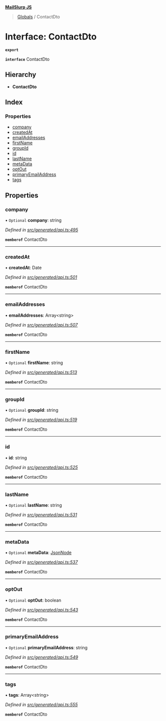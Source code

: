 **[MailSlurp JS](../README.md)**

> [Globals](../README.md) / ContactDto

# Interface: ContactDto

**`export`** 

**`interface`** ContactDto

## Hierarchy

* **ContactDto**

## Index

### Properties

* [company](contactdto.md#company)
* [createdAt](contactdto.md#createdat)
* [emailAddresses](contactdto.md#emailaddresses)
* [firstName](contactdto.md#firstname)
* [groupId](contactdto.md#groupid)
* [id](contactdto.md#id)
* [lastName](contactdto.md#lastname)
* [metaData](contactdto.md#metadata)
* [optOut](contactdto.md#optout)
* [primaryEmailAddress](contactdto.md#primaryemailaddress)
* [tags](contactdto.md#tags)

## Properties

### company

• `Optional` **company**: string

*Defined in [src/generated/api.ts:495](https://github.com/mailslurp/mailslurp-client/blob/aa918cc/src/generated/api.ts#L495)*

**`memberof`** ContactDto

___

### createdAt

•  **createdAt**: Date

*Defined in [src/generated/api.ts:501](https://github.com/mailslurp/mailslurp-client/blob/aa918cc/src/generated/api.ts#L501)*

**`memberof`** ContactDto

___

### emailAddresses

•  **emailAddresses**: Array\<string>

*Defined in [src/generated/api.ts:507](https://github.com/mailslurp/mailslurp-client/blob/aa918cc/src/generated/api.ts#L507)*

**`memberof`** ContactDto

___

### firstName

• `Optional` **firstName**: string

*Defined in [src/generated/api.ts:513](https://github.com/mailslurp/mailslurp-client/blob/aa918cc/src/generated/api.ts#L513)*

**`memberof`** ContactDto

___

### groupId

• `Optional` **groupId**: string

*Defined in [src/generated/api.ts:519](https://github.com/mailslurp/mailslurp-client/blob/aa918cc/src/generated/api.ts#L519)*

**`memberof`** ContactDto

___

### id

•  **id**: string

*Defined in [src/generated/api.ts:525](https://github.com/mailslurp/mailslurp-client/blob/aa918cc/src/generated/api.ts#L525)*

**`memberof`** ContactDto

___

### lastName

• `Optional` **lastName**: string

*Defined in [src/generated/api.ts:531](https://github.com/mailslurp/mailslurp-client/blob/aa918cc/src/generated/api.ts#L531)*

**`memberof`** ContactDto

___

### metaData

• `Optional` **metaData**: [JsonNode](jsonnode.md)

*Defined in [src/generated/api.ts:537](https://github.com/mailslurp/mailslurp-client/blob/aa918cc/src/generated/api.ts#L537)*

**`memberof`** ContactDto

___

### optOut

• `Optional` **optOut**: boolean

*Defined in [src/generated/api.ts:543](https://github.com/mailslurp/mailslurp-client/blob/aa918cc/src/generated/api.ts#L543)*

**`memberof`** ContactDto

___

### primaryEmailAddress

• `Optional` **primaryEmailAddress**: string

*Defined in [src/generated/api.ts:549](https://github.com/mailslurp/mailslurp-client/blob/aa918cc/src/generated/api.ts#L549)*

**`memberof`** ContactDto

___

### tags

•  **tags**: Array\<string>

*Defined in [src/generated/api.ts:555](https://github.com/mailslurp/mailslurp-client/blob/aa918cc/src/generated/api.ts#L555)*

**`memberof`** ContactDto
